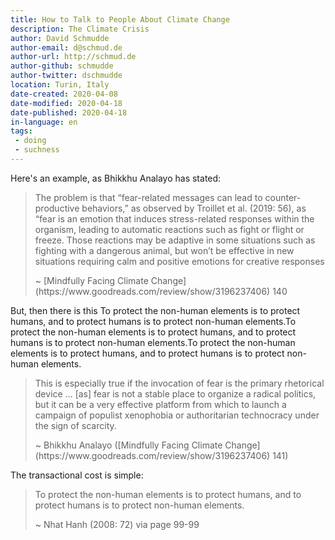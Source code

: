 ```yaml
---
title: How to Talk to People About Climate Change
description: The Climate Crisis
author: David Schmudde
author-email: d@schmud.de
author-url: http://schmud.de
author-github: schmudde
author-twitter: dschmudde
location: Turin, Italy
date-created: 2020-04-08
date-modified: 2020-04-18
date-published: 2020-04-18
in-language: en
tags:
 - doing
 - suchness
---
```


Here's an example, as Bhikkhu Analayo has stated:

> The problem is that “fear-related messages can lead to counter-productive behaviors,” as observed by Troillet et al. (2019: 56), as “fear is an emotion that induces stress-related responses within the organism, leading to automatic reactions such as fight or flight or freeze. Those reactions may be adaptive in some situations such as fighting with a dangerous animal, but won’t be effective in new situations requiring calm and positive emotions for creative responses
>
><footer>
> ~ [Mindfully Facing Climate Change](https://www.goodreads.com/review/show/3196237406) 140
></footer>

But, then there is this To protect the non-human elements is to protect humans, and to protect humans is to protect non-human elements.To protect the non-human elements is to protect humans, and to protect humans is to protect non-human elements.To protect the non-human elements is to protect humans, and to protect humans is to protect non-human elements.

> This is especially true if the invocation of fear is the primary rhetorical device … [as] fear is not a stable place to organize a radical politics, but it can be a very effective platform from which to launch a campaign of populist xenophobia or authoritarian technocracy under the sign of scarcity.
>
> <footer>
> ~ Bhikkhu Analayo ([Mindfully Facing Climate Change](https://www.goodreads.com/review/show/3196237406) 141)
> </footer>

The transactional cost is simple:

>  To protect the non-human elements is to protect humans, and to protect humans is to protect non-human elements.
>
> <footer>
> ~ Nhat Hanh (2008: 72) via page 99-99
> </footer>
